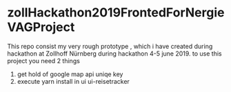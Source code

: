 ﻿# zollHackathon2019FrontedForNergieVAGProject
This repo consist my very rough prototype  , which i have created during hackathon at Zollhoff Nürnberg
during hackathon 4-5 june 2019.
to use this project you need 2 things
1. get hold of google map api uniqe key
2. execute yarn install in ui ui-reisetracker
